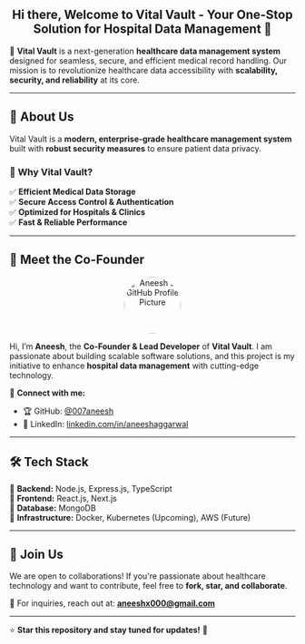 <div align="center">
  
  ## Hi there, Welcome to **Vital Vault** - Your One-Stop Solution for Hospital Data Management 👋  
</div>

🚀 **Vital Vault** is a next-generation **healthcare data management system** designed for seamless, secure, and efficient medical record handling. Our mission is to revolutionize healthcare data accessibility with **scalability, security, and reliability** at its core.

---

## 🌟 About Us  
Vital Vault is a **modern, enterprise-grade healthcare management system** built with **robust security measures** to ensure patient data privacy.  

### 🔹 **Why Vital Vault?**  
✅ **Efficient Medical Data Storage**  
✅ **Secure Access Control & Authentication**  
✅ **Optimized for Hospitals & Clinics**  
✅ **Fast & Reliable Performance**  

---

## 👤 **Meet the Co-Founder**  
<div align="center">
  <img src="https://github.com/007aneesh.png" width="100" style="border-radius: 50%;" alt="Aneesh's GitHub Profile Picture">
</div>  

Hi, I’m **Aneesh**, the **Co-Founder & Lead Developer** of **Vital Vault**. I am passionate about building scalable software solutions, and this project is my initiative to enhance **hospital data management** with cutting-edge technology.  

🔗 **Connect with me:**  
- 🏆 GitHub: [@007aneesh](https://github.com/007aneesh)  
- 🔗 LinkedIn: [linkedin.com/in/aneeshaggarwal](https://linkedin.com/in/your-profile](https://www.linkedin.com/in/aneeshaggarwal/))  

---

## 🛠 **Tech Stack**  
🔹 **Backend:** Node.js, Express.js, TypeScript  
🔹 **Frontend:** React.js, Next.js  
🔹 **Database:** MongoDB  
🔹 **Infrastructure:** Docker, Kubernetes (Upcoming), AWS (Future)  

---

## 🤝 **Join Us**  
We are open to collaborations! If you're passionate about healthcare technology and want to contribute, feel free to **fork, star, and collaborate**.  

📩 For inquiries, reach out at: **aneeshx000@gmail.com**  

---

⭐ **Star this repository and stay tuned for updates!** 🚀  
